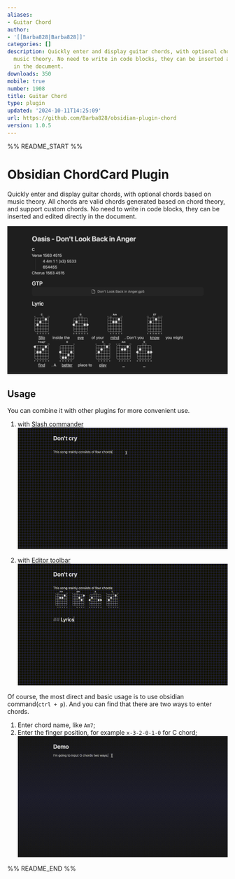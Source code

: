 ```yaml
---
aliases:
- Guitar Chord
author:
- '[[Barba828|Barba828]]'
categories: []
description: Quickly enter and display guitar chords, with optional chords based on
  music theory. No need to write in code blocks, they can be inserted and edited directly
  in the document.
downloads: 350
mobile: true
number: 1908
title: Guitar Chord
type: plugin
updated: '2024-10-11T14:25:09'
url: https://github.com/Barba828/obsidian-plugin-chord
version: 1.0.5
---
```


%% README_START %%

# Obsidian ChordCard Plugin

Quickly enter and display guitar chords, with optional chords based on music theory. All chords are valid chords generated based on chord theory, and support custom chords.
No need to write in code blocks, they can be inserted and edited directly in the document.

![pic](https://raw.githubusercontent.com/Barba828/obsidian-plugin-chord/HEAD/.docs/pic_1.png)

## Usage
You can combine it with other plugins for more convenient use.

1. with [Slash commander](https://github.com/alephpiece/obsidian-slash-commander)
![video](https://raw.githubusercontent.com/Barba828/obsidian-plugin-chord/HEAD/.docs/video_1.gif)

2. with [Editor toolbar](https://github.com/PKM-er/obsidian-editing-toolbar)
![video](https://raw.githubusercontent.com/Barba828/obsidian-plugin-chord/HEAD/.docs/video_2.gif)

Of course, the most direct and basic usage is to use obsidian command(`ctrl + p`). And you can find that there are two ways to enter chords.
1. Enter chord name, like `Am7`;
2. Enter the finger position, for example `x-3-2-0-1-0` for C chord;
![video](https://raw.githubusercontent.com/Barba828/obsidian-plugin-chord/HEAD/.docs/video_3.gif)



%% README_END %%